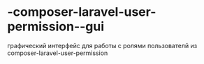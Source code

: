 # -composer-laravel-user-permission--gui
графический интерфейс для работы с ролями пользователй из  composer-laravel-user-permission
